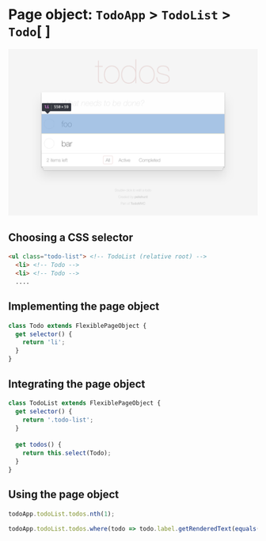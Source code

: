 # Page object: `TodoApp` > `TodoList` > `Todo`[ ]

![todo](../images/todo.png)

## Choosing a CSS selector

```html
<ul class="todo-list"> <!-- TodoList (relative root) -->
  <li> <!-- Todo -->
  <li> <!-- Todo -->
  ....
```

## Implementing the page object

```js
class Todo extends FlexiblePageObject {
  get selector() {
    return 'li';
  }
}
```

## Integrating the page object

```js
class TodoList extends FlexiblePageObject {
  get selector() {
    return '.todo-list';
  }

  get todos() {
    return this.select(Todo);
  }
}
```

## Using the page object

```js
todoApp.todoList.todos.nth(1);
```

```js
todoApp.todoList.todos.where(todo => todo.label.getRenderedText(equals('foo')));
```
